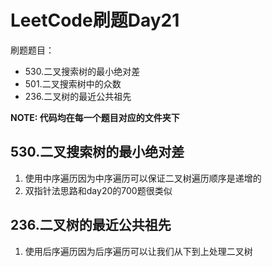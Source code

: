 # LeetCode刷题Day21

刷题题目：
- 530.二叉搜索树的最小绝对差
- 501.二叉搜索树中的众数
- 236.二叉树的最近公共祖先


**NOTE: 代码均在每一个题目对应的文件夹下**

## 530.二叉搜索树的最小绝对差
1. 使用中序遍历因为中序遍历可以保证二叉树遍历顺序是递增的
2. 双指针法思路和day20的700题很类似

## 236.二叉树的最近公共祖先
1. 使用后序遍历因为后序遍历可以让我们从下到上处理二叉树





